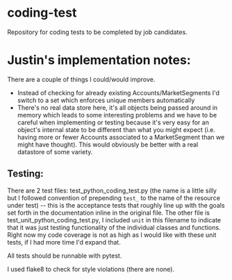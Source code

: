 # coding-test
Repository for coding tests to be completed by job candidates.

# Justin's implementation notes:
There are a couple of things I could/would improve.
- Instead of checking for already existing Accounts/MarketSegments I'd switch to a set which enforces unique members automatically
- There's no real data store here, it's all objects being passed around in memory which leads to some interesting problems and we have to be careful when implementing or testing because it's very easy for an object's internal state to be different than what you might expect (i.e. having more or fewer Accounts associated to a MarketSegment than we might have thought).  This would obviously be better with a real datastore of some variety.

## Testing:  
There are 2 test files: test_python_coding_test.py (the name is a little silly but I followed convention of prepending `test_` to the name of the resource under test) -- this is the acceptance tests that roughly line up with the goals set forth in the documentation inline in the original file.
The other file is test_unit_python_coding_test.py, I included `unit` in this filename to indicate that it was just testing functionality of the individual classes and functions.  Right now my code coverage is not as high as I would like with these unit tests, if I had more time I'd expand that.

All tests should be runnable with pytest.

I used flake8 to check for style violations (there are none).
